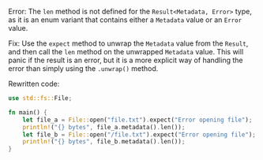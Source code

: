 
Error: The `len` method is not defined for the `Result<Metadata, Error>` type, as it is an enum variant that contains either a `Metadata` value or an `Error` value.

Fix: Use the `expect` method to unwrap the `Metadata` value from the `Result`, and then call the `len` method on the unwrapped `Metadata` value. This will panic if the result is an error, but it is a more explicit way of handling the error than simply using the `.unwrap()` method.

Rewritten code:
```rs
use std::fs::File;

fn main() {
    let file_a = File::open("file.txt").expect("Error opening file");
    println!("{} bytes", file_a.metadata().len());
    let file_b = File::open("/file.txt").expect("Error opening file");
    println!("{} bytes", file_b.metadata().len());
}
```
